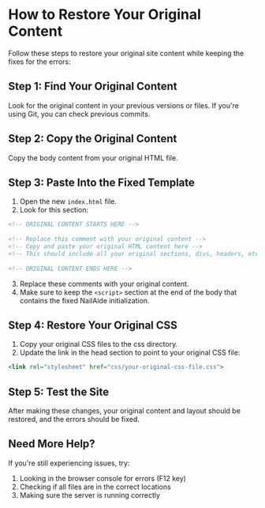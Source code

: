 # How to Restore Your Original Content

Follow these steps to restore your original site content while keeping the fixes for the errors:

## Step 1: Find Your Original Content

Look for the original content in your previous versions or files. If you're using Git, you can check previous commits.

## Step 2: Copy the Original Content

Copy the body content from your original HTML file.

## Step 3: Paste Into the Fixed Template

1. Open the new `index.html` file.
2. Look for this section:
```html
<!-- ORIGINAL CONTENT STARTS HERE -->
    
<!-- Replace this comment with your original content -->
<!-- Copy and paste your original HTML content here -->
<!-- This should include all your original sections, divs, headers, etc. -->
    
<!-- ORIGINAL CONTENT ENDS HERE -->
```

3. Replace these comments with your original content.
4. Make sure to keep the `<script>` section at the end of the body that contains the fixed NailAide initialization.

## Step 4: Restore Your Original CSS

1. Copy your original CSS files to the css directory.
2. Update the link in the head section to point to your original CSS file:
```html
<link rel="stylesheet" href="css/your-original-css-file.css">
```

## Step 5: Test the Site

After making these changes, your original content and layout should be restored, and the errors should be fixed.

## Need More Help?

If you're still experiencing issues, try:
1. Looking in the browser console for errors (F12 key)
2. Checking if all files are in the correct locations
3. Making sure the server is running correctly
